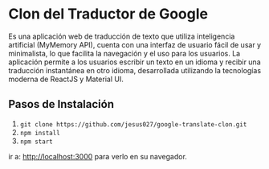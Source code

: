 # Clon del Traductor de Google

Es una aplicación web de traducción de texto que utiliza inteligencia artificial (MyMemory API), cuenta con una interfaz de usuario fácil de usar y minimalista, lo que facilita la navegación y el uso para los usuarios. La aplicación permite a los usuarios escribir un texto en un idioma y recibir una traducción instantánea en otro idioma, desarrollada utilizando la tecnologías moderna de ReactJS y Material UI.

## Pasos de Instalación

1. `git clone https://github.com/jesus027/google-translate-clon.git`
2. `npm install`
3. `npm start`

ir a: [http://localhost:3000](http://localhost:3000) para verlo en su navegador.
